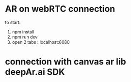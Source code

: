 # AR on webRTC connection 
to start: 
1. npm install
2. npm run dev
3. open 2 tabs : localhost:8080

# connection with canvas ar lib deepAr.ai SDK
